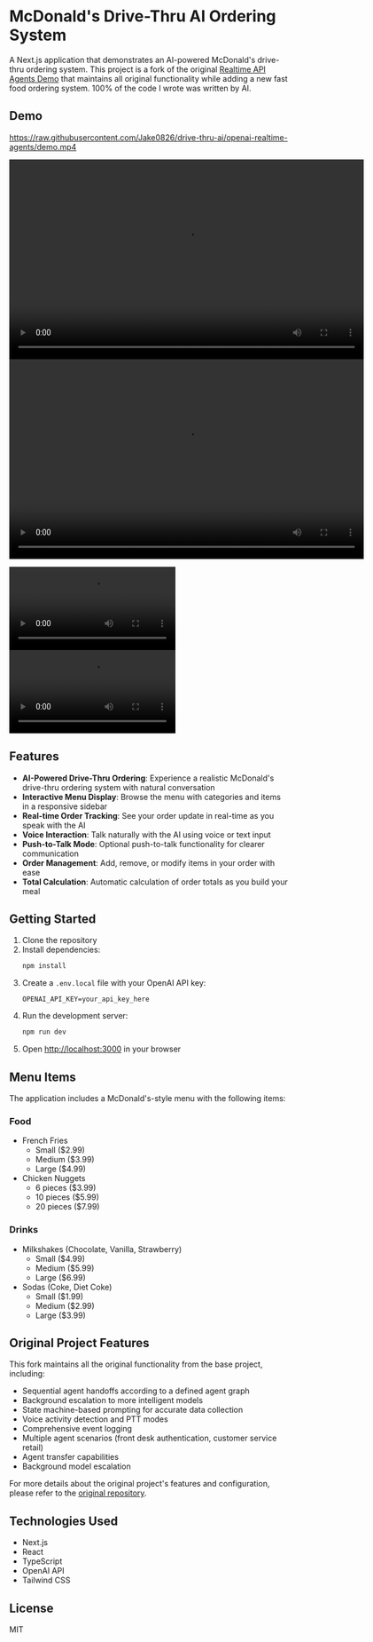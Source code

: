 # McDonald's Drive-Thru AI Ordering System

A Next.js application that demonstrates an AI-powered McDonald's drive-thru ordering system. This project is a fork of the original [Realtime API Agents Demo](https://github.com/openai/swarm) that maintains all original functionality while adding a new fast food ordering system. 100% of the code I wrote was written by AI.

## Demo

https://raw.githubusercontent.com/Jake0826/drive-thru-ai/openai-realtime-agents/demo.mp4

<video src="https://raw.githubusercontent.com/Jake0826/drive-thru-ai/openai-realtime-agents/demo.mp4" width="640" height="360" controls></video>
<video src="https://github.com/user-attachments/assets/957bd44b-42c9-4e77-b42c-231f011908f3" width="640" height="360" controls></video>

![](demo.mp4)
![](https://raw.githubusercontent.com/Jake0826/drive-thru-ai/openai-realtime-agents/demo.mp4)

## Features

- **AI-Powered Drive-Thru Ordering**: Experience a realistic McDonald's drive-thru ordering system with natural conversation
- **Interactive Menu Display**: Browse the menu with categories and items in a responsive sidebar
- **Real-time Order Tracking**: See your order update in real-time as you speak with the AI
- **Voice Interaction**: Talk naturally with the AI using voice or text input
- **Push-to-Talk Mode**: Optional push-to-talk functionality for clearer communication
- **Order Management**: Add, remove, or modify items in your order with ease
- **Total Calculation**: Automatic calculation of order totals as you build your meal

## Getting Started

1. Clone the repository
2. Install dependencies:
   ```bash
   npm install
   ```
3. Create a `.env.local` file with your OpenAI API key:
   ```
   OPENAI_API_KEY=your_api_key_here
   ```
4. Run the development server:
   ```bash
   npm run dev
   ```
5. Open [http://localhost:3000](http://localhost:3000) in your browser

## Menu Items

The application includes a McDonald's-style menu with the following items:

### Food
- French Fries
  - Small ($2.99)
  - Medium ($3.99)
  - Large ($4.99)
- Chicken Nuggets
  - 6 pieces ($3.99)
  - 10 pieces ($5.99)
  - 20 pieces ($7.99)

### Drinks
- Milkshakes (Chocolate, Vanilla, Strawberry)
  - Small ($4.99)
  - Medium ($5.99)
  - Large ($6.99)
- Sodas (Coke, Diet Coke)
  - Small ($1.99)
  - Medium ($2.99)
  - Large ($3.99)

## Original Project Features

This fork maintains all the original functionality from the base project, including:
- Sequential agent handoffs according to a defined agent graph
- Background escalation to more intelligent models
- State machine-based prompting for accurate data collection
- Voice activity detection and PTT modes
- Comprehensive event logging
- Multiple agent scenarios (front desk authentication, customer service retail)
- Agent transfer capabilities
- Background model escalation

For more details about the original project's features and configuration, please refer to the [original repository](https://github.com/openai/swarm).

## Technologies Used

- Next.js
- React
- TypeScript
- OpenAI API
- Tailwind CSS

## License

MIT
